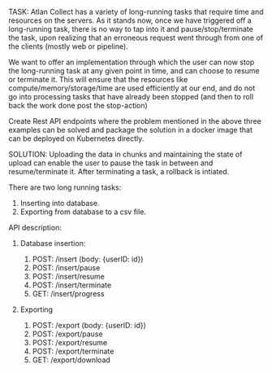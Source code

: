 TASK:
Atlan Collect has a variety of long-running tasks that require time and resources on the servers. As it stands now, once we have triggered off a long-running task, there is no way to tap into it and pause/stop/terminate the task, upon realizing that an erroneous request went through from one of the clients (mostly web or pipeline).

We want to offer an implementation through which the user can now stop the long-running task at any given point in time, and can choose to resume or terminate it. This will ensure that the resources like compute/memory/storage/time are used efficiently at our end, and do not go into processing tasks that have already been stopped (and then to roll back the work done post the stop-action)

Create Rest API endpoints where the problem mentioned in the above three examples can be solved and package the solution in a docker image that can be deployed on Kubernetes directly.

SOLUTION:
Uploading the data in chunks and maintaining the state of upload can enable the user to pause the task in between and resume/terminate it. After terminating a task, a rollback is intiated.

There are two long running tasks:

1. Inserting into database.
2. Exporting from database to a csv file.

API description:

1. Database insertion:

   1. POST: /insert (body: {userID: id})
   2. POST: /insert/pause
   3. POST: /insert/resume
   4. POST: /insert/terminate
   5. GET: /insert/progress

2. Exporting
   1. POST: /export (body: {userID: id})
   2. POST: /export/pause
   3. POST: /export/resume
   4. POST: /export/terminate
   5. GET: /export/download
